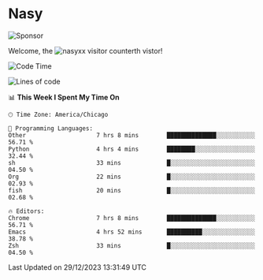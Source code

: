 # Nasy

<!--
<p align="center">
<img height="200" src="https://github-readme-stats.vercel.app/api?username=nasyxx&count_private=true&show_icons=true&theme=dracula&include_all_commits=true"/>
<img height="200" src="https://github-readme-stats.vercel.app/api/top-langs/?username=nasyxx&theme=dracula&hide=html,jupyter+notebook&count_private=true&show_icons=true"/>
</p>

  
----------------
-->

![Sponsor](https://img.shields.io/static/v1.svg?label=Sponsor&message=%E2%9D%A4&logo=GitHub&style=flat&color=pink)
 
Welcome, the ![nasyxx visitor counter](https://count.getloli.com/get/@nasyxx?theme=rule34)th vistor!
 
<!--START_SECTION:waka-->
![Code Time](http://img.shields.io/badge/Code%20Time-4%2C170%20hrs%206%20mins-blue)

![Lines of code](https://img.shields.io/badge/From%20Hello%20World%20I%27ve%20Written-6.3%20million%20lines%20of%20code-blue)

📊 **This Week I Spent My Time On** 

```text
🕑︎ Time Zone: America/Chicago

💬 Programming Languages: 
Other                    7 hrs 8 mins        ██████████████░░░░░░░░░░░   56.71 % 
Python                   4 hrs 4 mins        ████████░░░░░░░░░░░░░░░░░   32.44 % 
sh                       33 mins             █░░░░░░░░░░░░░░░░░░░░░░░░   04.50 % 
Org                      22 mins             █░░░░░░░░░░░░░░░░░░░░░░░░   02.93 % 
fish                     20 mins             █░░░░░░░░░░░░░░░░░░░░░░░░   02.68 % 

🔥 Editors: 
Chrome                   7 hrs 8 mins        ██████████████░░░░░░░░░░░   56.71 % 
Emacs                    4 hrs 52 mins       ██████████░░░░░░░░░░░░░░░   38.78 % 
Zsh                      33 mins             █░░░░░░░░░░░░░░░░░░░░░░░░   04.50 % 
```


 Last Updated on 29/12/2023 13:31:49 UTC
<!--END_SECTION:waka-->

<!-- ![visitors](https://visitor-badge.laobi.icu/badge?page_id=nasyxx.nasyxx) -->
